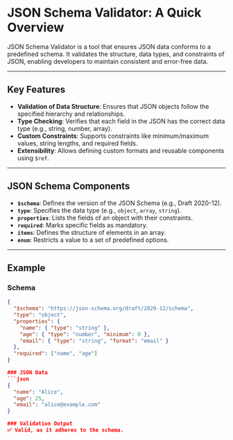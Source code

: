 # JSON Schema Validator: A Quick Overview

JSON Schema Validator is a tool that ensures JSON data conforms to a predefined schema. It validates the structure, data types, and constraints of JSON, enabling developers to maintain consistent and error-free data.

---

## Key Features
- **Validation of Data Structure**: Ensures that JSON objects follow the specified hierarchy and relationships.
- **Type Checking**: Verifies that each field in the JSON has the correct data type (e.g., string, number, array).
- **Custom Constraints**: Supports constraints like minimum/maximum values, string lengths, and required fields.
- **Extensibility**: Allows defining custom formats and reusable components using `$ref`.

---

## JSON Schema Components
- **`$schema`**: Defines the version of the JSON Schema (e.g., Draft 2020-12).
- **`type`**: Specifies the data type (e.g., `object`, `array`, `string`).
- **`properties`**: Lists the fields of an object with their constraints.
- **`required`**: Marks specific fields as mandatory.
- **`items`**: Defines the structure of elements in an array.
- **`enum`**: Restricts a value to a set of predefined options.

---

## Example
### Schema
```json
{
  "$schema": "https://json-schema.org/draft/2020-12/schema",
  "type": "object",
  "properties": {
    "name": { "type": "string" },
    "age": { "type": "number", "minimum": 0 },
    "email": { "type": "string", "format": "email" }
  },
  "required": ["name", "age"]
}

### JSON Data
```json
{
  "name": "Alice",
  "age": 25,
  "email": "alice@example.com"
}

### Validation Output
✅ Valid, as it adheres to the schema.
